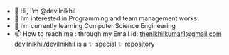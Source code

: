 - 👋 Hi, I’m @devilnikhil
- 👀 I’m interested in Programming and team management works
- 🌱 I’m currently learning Computer Science Engineering
- 📫 How to reach me : through my Email id: thenikhilkumar1@gmail.com
devilnikhil/devilnikhil is a ✨ special ✨ repository
